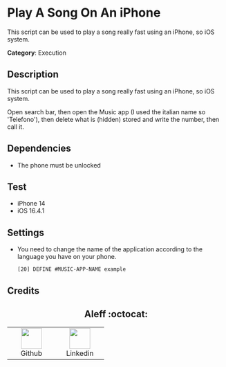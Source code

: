 # Play A Song On An iPhone

This script can be used to play a song really fast using an iPhone, so iOS system.

**Category**: Execution

## Description

This script can be used to play a song really fast using an iPhone, so iOS system.

Open search bar, then open the Music app (I used the italian name so 'Telefono'), then delete what is (hidden) stored and write the number, then call it.

## Dependencies

* The phone must be unlocked

## Test

- iPhone 14
- iOS 16.4.1

## Settings

- You need to change the name of the application according to the language you have on your phone.

  ```DuckyScript
  [20] DEFINE #MUSIC-APP-NAME example
  ```

## Credits

<h2 align="center"> Aleff :octocat: </h2>
<div align=center>
<table>
  <tr>
    <td align="center" width="96">
      <a href="https://github.com/aleff-github">
        <img src=https://github.com/aleff-github/aleff-github/blob/main/img/github.png?raw=true width="48" height="48" />
      </a>
      <br>Github
    </td>
    <td align="center" width="96">
      <a href="https://www.linkedin.com/in/alessandro-greco-aka-aleff/">
        <img src=https://github.com/aleff-github/aleff-github/blob/main/img/linkedin.png?raw=true width="48" height="48" />
      </a>
      <br>Linkedin
    </td>
  </tr>
</table>
</div>